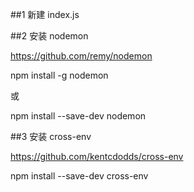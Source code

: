 
##1 新建 index.js

##2 安装 nodemon

https://github.com/remy/nodemon

npm install -g nodemon

或

npm install --save-dev nodemon




##3 安装 cross-env

https://github.com/kentcdodds/cross-env

npm install --save-dev cross-env
